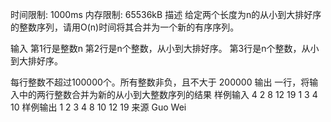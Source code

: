 时间限制: 1000ms 内存限制: 65536kB
描述
给定两个长度为n的从小到大排好序的整数序列，请用O(n)时间将其合并为一个新的有序序列。

输入
第1行是整数n
第2行是n个整数，从小到大排好序。
第3行是n个整数，从小到大排好序。

每行整数不超过100000个。所有整数非负，且不大于 200000
输出
一行，将输入中的两行整数合并为新的从小到大整数序列的结果
样例输入
4
2 8 12 19
1 3 4 10
样例输出
1 2 3 4 8 10 12 19 
来源
Guo Wei
